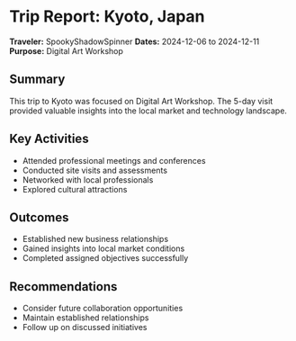 # Trip Report: Kyoto, Japan

**Traveler:** SpookyShadowSpinner
**Dates:** 2024-12-06 to 2024-12-11
**Purpose:** Digital Art Workshop

## Summary
This trip to Kyoto was focused on Digital Art Workshop. The 5-day visit provided valuable insights into the local market and technology landscape.

## Key Activities
- Attended professional meetings and conferences
- Conducted site visits and assessments
- Networked with local professionals
- Explored cultural attractions

## Outcomes
- Established new business relationships
- Gained insights into local market conditions
- Completed assigned objectives successfully

## Recommendations
- Consider future collaboration opportunities
- Maintain established relationships
- Follow up on discussed initiatives
